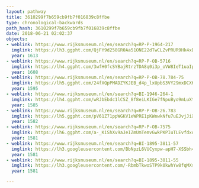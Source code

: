 ```yaml
---
layout: pathway
title: 3610299f7b659cb9fb7f016839c8ffbe
type: chronological-backwards
path_hash: 3610299f7b659cb9fb7f016839c8ffbe
date: 2018-06-21 02:02:37
objects:
- weblink: https://www.rijksmuseum.nl/en/search?q=RP-P-1964-217
  imglink: https://lh3.ggpht.com/QjFY9d258GR0Aa51ONE22dTwCLZvPRUR9Hk4xD9BgodsCzSW3NKe_jsstKj5oh4MgdJGtKPpgNMdmURYHXJw7lxIHik=s200
  year: 1613
- weblink: https://www.rijksmuseum.nl/en/search?q=RP-P-OB-5716
  imglink: https://lh4.ggpht.com/3wfH0fcSYBajRtrzTDA8q0i3p_oVW8IeT1uaIpEVwdQ2ezJZl84GvSaad2Dp1cIIo-GPDp3rkEh6XSu4YSCzIMFDfA=s200
  year: 1608
- weblink: https://www.rijksmuseum.nl/en/search?q=RP-P-OB-78.784-75
  imglink: https://lh5.ggpht.com/24fXQpPMADZYKJEB_d4p_lxUpbS3VY29mxDCXKl9_rwMjg_TvOOBBzHVMQ3BdYuihwtW4AzqIZuX6U4mUlQ9Ddv5Bq75=s200
  year: 1595
- weblink: https://www.rijksmuseum.nl/en/search?q=BI-1946-264-1
  imglink: https://lh4.ggpht.com/wRJbEbdc1lCSZ_8f8eiLKIGe7fNpuByo9mLuXtG71EjPDVonsrRxGR7Lv92xV9Sxg6L-oijG1BGpqR30wxrYRvuY2w=s200
  year: 1585
- weblink: https://www.rijksmuseum.nl/en/search?q=RP-P-OB-26.783
  imglink: https://lh5.ggpht.com/pV61Z71ppWGKV1eWPRE1pKWnwkNfu7uEJvjJiX6EFMPn9rspNJz1iebVCKPogw9AY9T91aFhzWMIggSMPDdQVJuiwJA=s200
  year: 1582
- weblink: https://www.rijksmuseum.nl/en/search?q=RP-P-OB-7575
  imglink: https://lh6.ggpht.com/a-_KiShXv9aJeIZmUmTemvGwkPKPIuTLEvfdxoHTE1NZTSdyYZqYEiIfm5WYJTlNfcfajzhN8jC6zz_SPzV1f5C-Oic=s200
  year: 1581
- weblink: https://www.rijksmuseum.nl/en/search?q=BI-1895-3811-57
  imglink: https://lh3.googleusercontent.com/BbNpzL6VUCyxpw-apH7-XSSbh44U3BPA6WbCitR5S-08Tc1YPHc-KduUDJfVixwi5Cn2rBHMGIXx891xLJ3oDhn7pW8=s200
  year: 1581
- weblink: https://www.rijksmuseum.nl/en/search?q=BI-1895-3811-55
  imglink: https://lh3.googleusercontent.com/-RbmbTkwoSTP9k0kwhYw8fqMXsqx1rLE_W0bf6ir9qvk8FN1tltQGRH_aCnId4y2ojpwHbJQOEXX1LC_Jt_SBSYMYg=s200
  year: 1581

---
```

